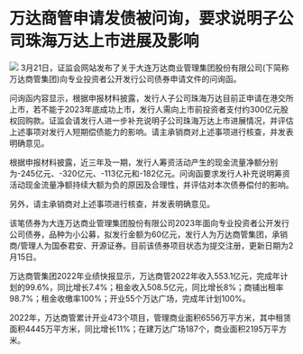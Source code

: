 # 万达商管申请发债被问询，要求说明子公司珠海万达上市进展及影响

![](https://inews.gtimg.com/om_bt/OhipJbndxm5q_c7aTjxkmYeG8N1fucLnXcC_Bf1HjTGcUAA/1000)
3月21日，证监会网站发布了关于大连万达商业管理集团股份有限公司(下简称万达商管集团)向专业投资者公开发行公司债券申请文件的问询函。

问询函内容显示，根据申报材料披露，发行人子公司珠海万达目前正申请在港交所上市，若不能于2023年底成功上市，发行人需向上市前投资者支付约300亿元股权回购款。证监会请发行人进一步补充说明子公司珠海万达上市进展情况，并评估上述事项对发行人短期偿债能力的影响。请主承销商对上述事项进行核查，并发表明确意见。

根据申报材料披露，近三年及一期，发行人筹资活动产生的现金流量净额分别为-245亿元、-320亿元、-113亿元和-182亿元。问询函要求发行人补充说明筹资活动现金流量净额持续大额为负的原因及合理性，并评估对本次债券偿付的影响。

另外，请主承销商对上述事项进行核查，并发表明确意见。

该笔债券为大连万达商业管理集团股份有限公司2023年面向专业投资者公开发行公司债券，品种为小公募，拟发行金额为60亿元，发行人为万达商管集团，承销商/管理人为国泰君安、开源证券。目前该债券项目状态为提交注册，更新日期为2月15日。

万达商管集团2022年业绩快报显示，万达商管2022年收入553.1亿元，完成年计划的99.6%，同比增长7.4%；租金收入508.5亿元，同比增长8%；商铺出租率98.7%；租金收缴率100%；开业55个万达广场，完成年计划100%。

2022年，万达商管累计开业473个项目，管理商业面积6556万平方米，其中租赁面积4445万平方米，同比增长11%；在建万达广场187个，商业面积2195万平方米。

